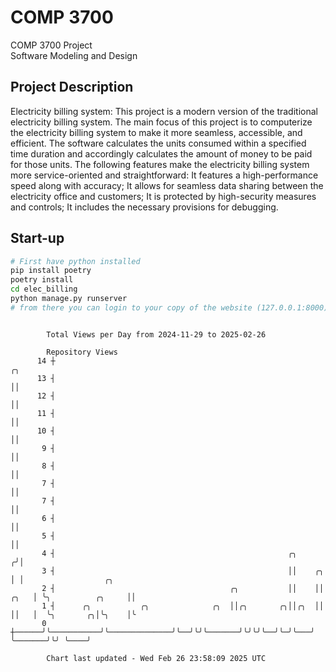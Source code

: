 # COMP 3700
COMP 3700 Project  
Software Modeling and Design
## Project Description
Electricity billing system: This project is a modern version of the traditional electricity billing system. The main focus of this project is to computerize the electricity billing system to make it more seamless, accessible, and efficient. The software calculates the units consumed within a specified time duration and accordingly calculates the amount of money to be paid for those units. The following features make the electricity billing system more service-oriented and straightforward: It features a high-performance speed along with accuracy; It allows for seamless data sharing between the electricity office and customers; It is protected by high-security measures and controls; It includes the necessary provisions for debugging.

## Start-up
```bash
# First have python installed
pip install poetry
poetry install
cd elec_billing
python manage.py runserver
# from there you can login to your copy of the website (127.0.0.1:8000), default creds are admin/admin
```

```

        Total Views per Day from 2024-11-29 to 2025-02-26

        Repository Views
      14 ┼                                                                   ╭╮
      13 ┤                                                                   ││
      12 ┤                                                                   ││
      11 ┤                                                                   ││
      10 ┤                                                                   ││
       9 ┤                                                                   ││
       8 ┤                                                                   ││
       7 ┤                                                                   ││
       7 ┤                                                                   ││
       6 ┤                                                                   ││
       5 ┤                                                                   ││
       4 ┤                                                    ╭╮            ╭╯│
       3 ┤                                                    ││    ╭╮      │ │                  ╭╮
       2 ┤                                       ╭╮           ││    ││ ╭╮   │ ╰╮          ╭╮     ││
       1 ┤      ╭╮           ╭╮              ╭╮  ││╭╮       ╭╮││╭╮  ││ ││   │  ╰╮       ╭╮│╰╮    │╰
       0 ┼──────╯╰───────────╯╰──────────────╯╰──╯╰╯╰───────╯╰╯╰╯╰──╯╰─╯╰───╯   ╰───────╯╰╯ ╰────╯

        Chart last updated - Wed Feb 26 23:58:09 2025 UTC
        
```
